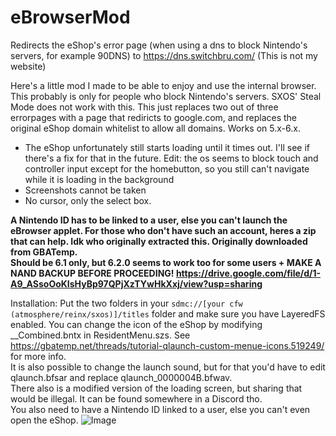# eBrowserMod
Redirects the eShop's error page (when using a dns to block Nintendo's servers, for example 90DNS) to https://dns.switchbru.com/ (This is not my website)
  
Here's a little mod I made to be able to enjoy and use the internal browser. This probably is only for people who block Nintendo's servers. SXOS' Steal Mode does not work with this.
This just replaces two out of three errorpages with a page that rediricts to google.com, and replaces the original eShop domain whitelist to allow all domains. Works on 5.x-6.x.
  
* The eShop unfortunately still starts loading until it times out. I'll see if there's a fix for that in the future. 
Edit: the os seems to block touch and controller input except for the homebutton, so you still can't navigate while it is loading in the background
* Screenshots cannot be taken
* No cursor, only the select box.
  
**A Nintendo ID has to be linked to a user, else you can't launch the eBrowser applet. For those who don't have such an account, heres a zip that can help. Idk who originally extracted this. Originally downloaded from GBATemp.  
Should be 6.1 only, but 6.2.0 seems to work too for some users + MAKE A NAND BACKUP BEFORE PROCEEDING!
https://drive.google.com/file/d/1-A9_ASsoOoKIsHyBp97QPjXzTYwHkXxj/view?usp=sharing**
  
Installation: Put the two folders in your `sdmc://[your cfw (atmosphere/reinx/sxos)]/titles` folder and make sure you have LayeredFS enabled.
You can change the icon of the eShop by modifying __Combined.bntx in ResidentMenu.szs.
See https://gbatemp.net/threads/tutorial-qlaunch-custom-menue-icons.519249/ for more info.  
It is also possible to change the launch sound, but for that you'd have to edit qlaunch.bfsar and replace qlaunch_0000004B.bfwav.  
There also is a modified version of the loading screen, but sharing that would be illegal. It can be found somewhere in a Discord tho.  
You also need to have a Nintendo ID linked to a user, else you can't even open the eShop.
![Image](https://cdn.discordapp.com/attachments/272399519570722826/535079649856716811/unknown.png)
